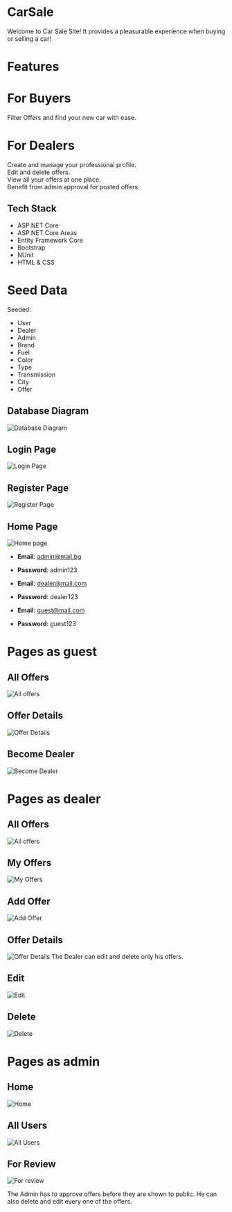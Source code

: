
# CarSale

Welcome to Car Sale Site! It provides a pleasurable experience when buying or selling a car!

# Features

# For Buyers
Filter Offers and find your new car with ease.

# For Dealers
Create and manage your professional profile.\
Edit and delete offers.\
View all your offers at one place.\
Benefit from admin approval for posted offers.


## Tech Stack
- ASP.NET Core
- ASP.NET Core Areas
- Entity Framework Core
- Bootstrap 
- NUnit
- HTML & CSS

# Seed Data
Seeded:
- User
- Dealer
- Admin
- Brand
- Fuel
- Color
- Type
- Transmission
- City
- Offer

## Database Diagram
![Database Diagram](https://scontent.fsof11-1.fna.fbcdn.net/v/t1.15752-9/434650359_437529998769483_459913292890975528_n.png?_nc_cat=106&ccb=1-7&_nc_sid=5f2048&_nc_ohc=VyLdscPQCvIAb70iFoo&_nc_ht=scontent.fsof11-1.fna&oh=03_Q7cD1QFdKwiNXbJuW6PlvHMrzQkb8EP5aWvhhZggNGdT3adCXA&oe=66479A2B)

## Login Page
![Login Page](https://scontent.fsof8-1.fna.fbcdn.net/v/t1.15752-9/434586116_418575787480306_1072583932997782961_n.png?_nc_cat=100&ccb=1-7&_nc_sid=5f2048&_nc_ohc=fXpNPFXXlIMAb5VEd2l&_nc_ht=scontent.fsof8-1.fna&oh=03_Q7cD1QGleUAvAVhoN6jilk9L2YsgJyPO1WYmpVHLMvKOJNx2Wg&oe=6647B782)
## Register Page
![Register Page](https://scontent.fsof11-1.fna.fbcdn.net/v/t1.15752-9/434717601_1142774873410413_1021483717409635545_n.png?_nc_cat=101&ccb=1-7&_nc_sid=5f2048&_nc_ohc=z8RlRa-mbxkAb7fjcg6&_nc_ht=scontent.fsof11-1.fna&oh=03_Q7cD1QEAYbKteAKUigt7ob9At1Go7RtTIGyztIeUFjIom1krZQ&oe=66479292)
## Home Page
![Home page](https://scontent.fsof8-1.fna.fbcdn.net/v/t1.15752-9/434602510_413004338342276_4829881822228742837_n.png?_nc_cat=104&ccb=1-7&_nc_sid=5f2048&_nc_ohc=uF4CtS-9cbsAb5tkf17&_nc_ht=scontent.fsof8-1.fna&oh=03_Q7cD1QF1VO66gVHGYN4qbgwkF0A02YlhCYZ4Z1cOnQL82UhaHA&oe=6647BB7F)


- **Email**: admin@mail.bg
- **Password**: admin123

- **Email**: dealer@mail.com
- **Password**: dealer123

- **Email**: guest@mail.com
- **Password**: guest123

# Pages as guest

## All Offers
![All offers](https://scontent.fsof11-1.fna.fbcdn.net/v/t1.15752-9/434611102_2660757947426221_4400708840266155976_n.png?_nc_cat=106&ccb=1-7&_nc_sid=5f2048&_nc_ohc=J8CgIV6WIyYAb7LJAtp&_nc_ht=scontent.fsof11-1.fna&oh=03_Q7cD1QFpucQqrt389SIF60uBLseZtyizX_VAJ-qQGejkif33uw&oe=6647ACD2)

## Offer Details
![Offer Details](https://scontent.fsof8-1.fna.fbcdn.net/v/t1.15752-9/434565151_1776482216187863_3858726648194753087_n.png?_nc_cat=108&ccb=1-7&_nc_sid=5f2048&_nc_ohc=DjIyt2wG8fYAb4x1U_J&_nc_ht=scontent.fsof8-1.fna&oh=03_Q7cD1QEUfqERN2nvx7JQ1pCbZTmvAlXJd-5DJdPHlRgUmWYKJA&oe=6647C5AA)

## Become Dealer
![Become Dealer](https://scontent.fsof8-1.fna.fbcdn.net/v/t1.15752-9/435216306_951021146309486_8519348559620452043_n.png?_nc_cat=104&ccb=1-7&_nc_sid=5f2048&_nc_ohc=RS2mp5H1V-4Ab66psYA&_nc_ht=scontent.fsof8-1.fna&oh=03_Q7cD1QHoajRdvdQiKTpJtacH6xLpcpIJEYF_xJmECdEe5yU31g&oe=6647BDC8)

# Pages as dealer

## All Offers
![All offers](https://scontent.fsof8-1.fna.fbcdn.net/v/t1.15752-9/434645748_1825715004567971_2500498520775176285_n.png?_nc_cat=111&ccb=1-7&_nc_sid=5f2048&_nc_ohc=k5BP-9IC3okAb6NKxOZ&_nc_ht=scontent.fsof8-1.fna&oh=03_Q7cD1QG_q7hrV48ZlIjy3pm4UmveKiId_9WnHtMd-5-6e-n87w&oe=6647B6B2)

## My Offers
![My Offers](https://scontent.fsof11-1.fna.fbcdn.net/v/t1.15752-9/434688261_820676876773770_2813412388972528236_n.png?_nc_cat=103&ccb=1-7&_nc_sid=5f2048&_nc_ohc=ejz-n-gYkY4Ab4ktaG9&_nc_ht=scontent.fsof11-1.fna&oh=03_Q7cD1QEv6yD0ekqf9I54bs4d0MsXt6IbmyFF_9oeJFubOjXMHw&oe=6647A717)

## Add Offer
![Add Offer](https://scontent.fsof11-1.fna.fbcdn.net/v/t1.15752-9/434567402_442086361673975_8071595783369989912_n.png?_nc_cat=101&ccb=1-7&_nc_sid=5f2048&_nc_ohc=WImoi_E9UiQAb5D0JEW&_nc_ht=scontent.fsof11-1.fna&oh=03_Q7cD1QFqgVkW0IOlI26pNo_GzJkAmiaYZC6_g87b_9bDdTj7-Q&oe=6647BD77)

## Offer Details
![Offer Details](https://scontent.fsof8-1.fna.fbcdn.net/v/t1.15752-9/434660647_1884524485339217_3347018279897684619_n.png?_nc_cat=108&ccb=1-7&_nc_sid=5f2048&_nc_ohc=UOVkUKaYJPsAb74mBI6&_nc_ht=scontent.fsof8-1.fna&oh=03_Q7cD1QGD6-XDxZrKYSIm7udktPA5IhQgO30XTOFm4tyCUUwQiQ&oe=66479F84)
The Dealer can edit and delete only his offers.
## Edit
![Edit](https://scontent.fsof11-1.fna.fbcdn.net/v/t1.15752-9/435038948_440895464987476_3995307790799769174_n.png?_nc_cat=101&ccb=1-7&_nc_sid=5f2048&_nc_ohc=uKTsHOUh7mwAb7acqF_&_nc_ht=scontent.fsof11-1.fna&oh=03_Q7cD1QEAt9pW04gp5FjeMMwpAO8-YT1YTKOiCGZxM12-Aqpv1g&oe=6647AD77)

## Delete
![Delete](https://scontent.fsof8-1.fna.fbcdn.net/v/t1.15752-9/434635878_1538803946686051_8295963932005283024_n.png?_nc_cat=100&ccb=1-7&_nc_sid=5f2048&_nc_ohc=Akj-maswEvYAb4Ouqx2&_nc_oc=AdhfvlY3fVUCnVm3t_A8w-I1Gn6aozu-IJ7K0OXnKyD5DkCJNo9ExosDKdlW9F6V2so&_nc_ht=scontent.fsof8-1.fna&oh=03_Q7cD1QHAf0q6jQ8_ruf_bkG3dZ7NadR1WN6fUvspX4wTEroa4g&oe=6647A340)

# Pages as admin

## Home
![Home](https://scontent.fsof8-1.fna.fbcdn.net/v/t1.15752-9/434574624_964165838670552_4071686177807207158_n.png?_nc_cat=109&ccb=1-7&_nc_sid=5f2048&_nc_ohc=TccUmQAJEXQAb4S2bkQ&_nc_ht=scontent.fsof8-1.fna&oh=03_Q7cD1QF-iE4dtA8BXUa-EMNhMlAWUVPidyrb7-vWps9MyFkxlA&oe=6647B426)

## All Users
![All Users](https://scontent.fsof8-1.fna.fbcdn.net/v/t1.15752-9/435120777_428743929885840_2101868448231355733_n.png?_nc_cat=110&ccb=1-7&_nc_sid=5f2048&_nc_ohc=TVMoK3ll3YsAb5U1Qj4&_nc_ht=scontent.fsof8-1.fna&oh=03_Q7cD1QHTH2zGmn8ZjpmdNX-je_G2-AmPlzqwRjsgn-hwGIfK4A&oe=6647B0BF)

## For Review
![For review](https://scontent.fsof11-1.fna.fbcdn.net/v/t1.15752-9/435144566_952676616145632_2320846865561642862_n.png?_nc_cat=107&ccb=1-7&_nc_sid=5f2048&_nc_ohc=shB6OHepv6gAb5TPwG3&_nc_ht=scontent.fsof11-1.fna&oh=03_Q7cD1QFSt-cCU6uA4sbpv23vxwHmPNLuk4eyr4raXeM9IDcJkA&oe=66479C03) 

The Admin has to approve offers before they are shown to public. He can also delete and edit every one of the offers.
